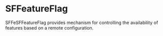 # SFFeatureFlag
SFFeSFFeatureFlag provides mechanism for controlling the availability of features based on a remote configuration.
